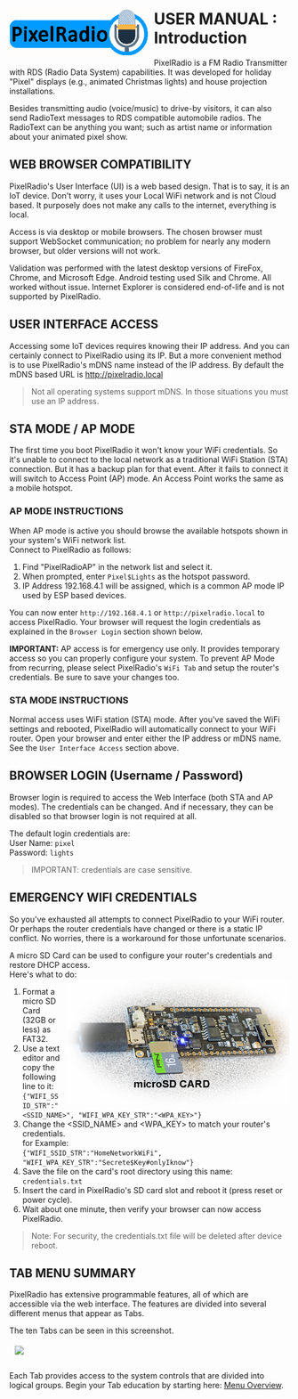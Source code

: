 # <img style="padding-right: 10px; padding-bottom: 5px;" align="left" src="../Images/RadioLogo300.gif" width="250">

# USER MANUAL : Introduction

PixelRadio is a FM Radio Transmitter with RDS (Radio Data System) capabilities. It was developed for holiday "Pixel" displays (e.g., animated Christmas lights) and house projection installations.

Besides transmitting audio (voice/music) to drive-by visitors, it can also send RadioText messages to RDS compatible automobile radios.
The RadioText can be anything you want; such as artist name or information about your animated pixel show.

## WEB BROWSER COMPATIBILITY

PixelRadio's User Interface (UI) is a web based design.
That is to say, it is an IoT device.
Don't worry, it uses your Local WiFi network and is not Cloud based.
It purposely does not make any calls to the internet, everything is local.

Access is via desktop or mobile browsers. The chosen browser must support WebSocket communication;
no problem for nearly any modern browser, but older versions will not work.

Validation was performed with the latest desktop versions of FireFox, Chrome, and Microsoft Edge.
Android testing used Silk and Chrome.
All worked without issue.
Internet Explorer is considered end-of-life and is not supported by PixelRadio.

## USER INTERFACE ACCESS

Accessing some IoT devices requires knowing their IP address.
And you can certainly connect to PixelRadio using its IP.
But a more convenient method is to use PixelRadio's mDNS name instead of the IP address.
By default the mDNS based URL is http://pixelradio.local

>Not all operating systems support mDNS. In those situations you must use an IP address.

## STA MODE / AP MODE

The first time you boot PixelRadio it won't know your WiFi credentials.
So it's unable to connect to the local network as a traditional WiFi Station (STA) connection.
But it has a backup plan for that event.
After it fails to connect it will switch to Access Point (AP) mode.
An Access Point works the same as a mobile hotspot.

### AP MODE INSTRUCTIONS
When AP mode is active you should browse the available hotspots shown in your system's WiFi network list.\
Connect to PixelRadio as follows:
1. Find "PixelRadioAP" in the network list and select it.
2. When prompted, enter ``Pixel$Lights`` as the hotspot password.
3. IP Address 192.168.4.1 will be assigned, which is a common AP mode IP used by ESP based devices.

You can now enter ``http://192.168.4.1`` or ``http://pixelradio.local`` to access PixelRadio.
Your browser will request the login credentials as explained in the ``Browser Login`` section shown below.

**IMPORTANT:** AP access is for emergency use only.
It provides temporary access so you can properly configure your system.
To prevent AP Mode from recurring, please select PixelRadio's ``WiFi Tab`` and setup the router's credentials.
Be sure to save your changes too.

### STA MODE INSTRUCTIONS
Normal access uses WiFi station (STA) mode.
After you've saved the WiFi settings and rebooted, PixelRadio will automatically connect to your WiFi router.
Open your browser and enter either the IP address or mDNS name.
See the ``User Interface Access`` section above.

## BROWSER LOGIN (Username / Password)
Browser login is required to access the Web Interface (both STA and AP modes).
The credentials can be changed.
And if necessary, they can be disabled so that browser login is not required at all.

The default login credentials are:\
User Name: ``pixel``\
Password: ``lights``
> IMPORTANT: credentials are case sensitive.

## EMERGENCY WIFI CREDENTIALS

So you've exhausted all attempts to connect PixelRadio to your WiFi router.
Or perhaps the router credentials have changed or there is a static IP conflict.
No worries, there is a workaround for those unfortunate scenarios.

A micro SD Card can be used to configure your router's credentials and restore DHCP access.\
Here's what to do:
<span>
<img style="padding-left: 10px; padding-bottom: 5px;" align="right" src="../Images/microSD1.png" width="400">

1. Format a micro SD Card (32GB or less) as FAT32.
2. Use a text editor and copy the following line to it:\
```{"WIFI_SSID_STR":"<SSID_NAME>", "WIFI_WPA_KEY_STR":"<WPA_KEY>"}```
3. Change the <SSID_NAME> and <WPA_KEY> to match your router's credentials.\
for Example:\
``{"WIFI_SSID_STR":"HomeNetworkWiFi", "WIFI_WPA_KEY_STR":"Secrete$Key#onlyIknow"}``
4. Save the file on the card's root directory using this name:\
```credentials.txt```
5. Insert the card in PixelRadio's SD card slot and reboot it (press reset or power cycle).
6. Wait about one minute, then verify your browser can now access PixelRadio.
>Note: For security, the credentials.txt file will be deleted after device reboot.
</span>

## TAB MENU SUMMARY

<span>PixelRadio has extensive programmable features, all of which are accessible via the web interface.
The features are divided into several different menus that appear as Tabs.

The ten Tabs can be seen in this screenshot.</span>

<img style="padding-left: 10px; padding-top: 5px; padding-bottom: 15px;" align="center" src="../Images/aboutTab1_400.png" width="350">

Each Tab provides access to the system controls that are divided into logical groups.
Begin your Tab education by starting here: [Menu Overview](./Overview.md).
